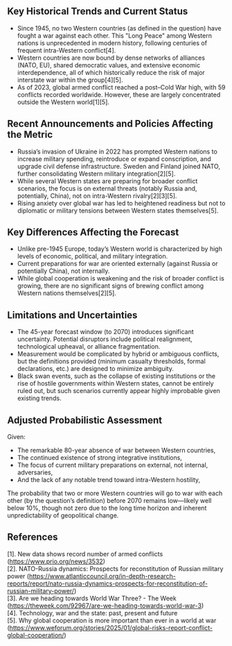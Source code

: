 ## Key Historical Trends and Current Status

- Since 1945, no two Western countries (as defined in the question) have fought a war against each other. This "Long Peace" among Western nations is unprecedented in modern history, following centuries of frequent intra-Western conflict[4].
- Western countries are now bound by dense networks of alliances (NATO, EU), shared democratic values, and extensive economic interdependence, all of which historically reduce the risk of major interstate war within the group[4][5].
- As of 2023, global armed conflict reached a post–Cold War high, with 59 conflicts recorded worldwide. However, these are largely concentrated outside the Western world[1][5].

## Recent Announcements and Policies Affecting the Metric

- Russia’s invasion of Ukraine in 2022 has prompted Western nations to increase military spending, reintroduce or expand conscription, and upgrade civil defense infrastructure. Sweden and Finland joined NATO, further consolidating Western military integration[2][5].
- While several Western states are preparing for broader conflict scenarios, the focus is on external threats (notably Russia and, potentially, China), not on intra-Western rivalry[2][3][5].
- Rising anxiety over global war has led to heightened readiness but not to diplomatic or military tensions between Western states themselves[5].

## Key Differences Affecting the Forecast

- Unlike pre-1945 Europe, today’s Western world is characterized by high levels of economic, political, and military integration.
- Current preparations for war are oriented externally (against Russia or potentially China), not internally.
- While global cooperation is weakening and the risk of broader conflict is growing, there are no significant signs of brewing conflict among Western nations themselves[2][5].

## Limitations and Uncertainties

- The 45-year forecast window (to 2070) introduces significant uncertainty. Potential disruptors include political realignment, technological upheaval, or alliance fragmentation.
- Measurement would be complicated by hybrid or ambiguous conflicts, but the definitions provided (minimum casualty thresholds, formal declarations, etc.) are designed to minimize ambiguity.
- Black swan events, such as the collapse of existing institutions or the rise of hostile governments within Western states, cannot be entirely ruled out, but such scenarios currently appear highly improbable given existing trends.

## Adjusted Probabilistic Assessment

Given:
- The remarkable 80-year absence of war between Western countries,
- The continued existence of strong integrative institutions,
- The focus of current military preparations on external, not internal, adversaries,
- And the lack of any notable trend toward intra-Western hostility,

The probability that two or more Western countries will go to war with each other (by the question’s definition) before 2070 remains low—likely well below 10%, though not zero due to the long time horizon and inherent unpredictability of geopolitical change.

## References

[1]. New data shows record number of armed conflicts (https://www.prio.org/news/3532)  
[2]. NATO-Russia dynamics: Prospects for reconstitution of Russian military power (https://www.atlanticcouncil.org/in-depth-research-reports/report/nato-russia-dynamics-prospects-for-reconstitution-of-russian-military-power/)  
[3]. Are we heading towards World War Three? - The Week (https://theweek.com/92967/are-we-heading-towards-world-war-3)  
[4]. Technology, war and the state: past, present and future  
[5]. Why global cooperation is more important than ever in a world at war (https://www.weforum.org/stories/2025/01/global-risks-report-conflict-global-cooperation/)